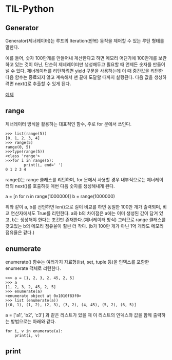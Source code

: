 # TIL-Python

## Generator

Generator(제너레이터)는 루프의 Iteration(반복) 동작을 제어할 수 있는 루틴 형태를 말한다.

예를 들어, 숫자 100만개를 만들어내 계산한다고 하면 메모리 어딘가에 100만개를 보관하고 있는 것이 아닌, 단순히 제네레이터만 생성해두고 필요할 때 언제든 숫자를 만들어낼 수 있다.
제너레이터를 리턴하려면 yield 구문을 사용하는데 이 때 중간값을 리턴한 다음 함수는 종료되지 않고 계속해서 맨 끝에 도달할 때까지 실행된다.
다음 값을 생성하려면 next()로 추출할 수 있게 된다.

[예제](https://github.com/angrybirdpark/TIL/blob/main/Python/example/generator.py)


## range

제너레이터 방식을 활용하는 대표적인 함수, 주로 for 문에서 쓰인다.

```
>>> list(range(5))
[0, 1, 2, 3, 4]
>>> range(5)
range(0, 5)
>>>type(range(5))
<class 'range'>
>>>for i in range(5):
        print(i, end=' ')
0 1 2 3 4
```

range()는 range 클래스를 리턴하며, for 문에서 사용할 경우 내부적으로는 제너레이터의 next()를 호출하듯 매번 다음 숫자를 생성해내게 된다.

a = [n for n in range(1000000)]
b = range(1000000)

위와 같이 a, b를 선언하면 len()으로 길이 비교를 하면 동일한 100만 개가 출력되며, 비교 연산자에서도 True를 리턴한다.
a와 b의 차이점은 a에는 이미 생성된 값이 담겨 있고, b는 생성해야 한다는 조건만 존재한다.(제너레이터 방식)
그러므로 range 클래스를 갖고있는 b의 메모리 점유율이 훨씬 더 작다. (b가 100만 개가 아닌 1억 개라도 메모리 점유율은 같다.)


## enumerate

enumerate() 함수는 여러가지 자료형(list, set, tuple 등)을 인덱스를 포함한 enumerate 객체로 리턴한다.

```
>>> a = [1, 2, 3, 2, 45, 2, 5]
>>> a
[1, 2, 3, 2, 45, 2, 5]
>>> enumerate(a)
<enumerate object at 0x1010f83f0>
>>> list (enumerate(a))
[(0, 1), (1, 2), (2, 3), (3, 2), (4, 45), (5, 2), (6, 5)]
```

a = ['a1', 'b2', 'c3'] 과 같은 리스트가 있을 때 이 리스트의 인덱스와 값을 함께 출력하는 방법으로는 아래와 같다.

```
for i, v in enumerate(a):
    print(i, v)
```

## print


